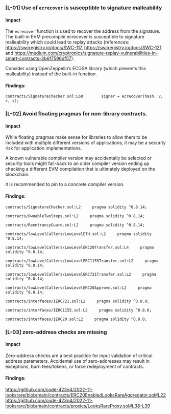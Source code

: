 ### [L-01] Use of ```ecrecover``` is susceptible to signature malleability


#### Impact
The ```ecrecover``` function is used to recover the address from the signature. The built-in EVM precompile ecrecover is susceptible to signature malleability which could lead to replay attacks (references: https://swcregistry.io/docs/SWC-117, https://swcregistry.io/docs/SWC-121 and https://medium.com/cryptronics/signature-replay-vulnerabilities-in-smart-contracts-3b6f7596df57).

Consider using OpenZeppelin’s ECDSA library (which prevents this malleability) instead of the built-in function.


#### Findings:
```
contracts/SignatureChecker.sol:L60        signer = ecrecover(hash, v, r, s);

```

### [L-02] Avoid floating pragmas for non-library contracts.


#### Impact
While floating pragmas make sense for libraries to allow them to be included with multiple different versions of applications, it may be a security risk for application implementations.

A known vulnerable compiler version may accidentally be selected or security tools might fall-back to an older compiler version ending up checking a different EVM compilation that is ultimately deployed on the blockchain.

It is recommended to pin to a concrete compiler version.

#### Findings:
```
contracts/SignatureChecker.sol:L2     pragma solidity ^0.8.14;

contracts/OwnableTwoSteps.sol:L2     pragma solidity ^0.8.14;

contracts/ReentrancyGuard.sol:L2     pragma solidity ^0.8.14;

contracts/lowLevelCallers/LowLevelETH.sol:L2     pragma solidity ^0.8.14;

contracts/lowLevelCallers/LowLevelERC20Transfer.sol:L4     pragma solidity ^0.8.14;

contracts/lowLevelCallers/LowLevelERC1155Transfer.sol:L2     pragma solidity ^0.8.14;

contracts/lowLevelCallers/LowLevelERC721Transfer.sol:L2     pragma solidity ^0.8.14;

contracts/lowLevelCallers/LowLevelERC20Approve.sol:L2     pragma solidity ^0.8.14;

contracts/interfaces/IERC721.sol:L2     pragma solidity ^0.8.0;

contracts/interfaces/IERC1155.sol:L2     pragma solidity ^0.8.0;

contracts/interfaces/IERC20.sol:L2     pragma solidity ^0.8.0;

```

### [L-03] zero-address checks are missing


#### Impact
Zero-address checks are a best practice for input validation of critical address parameters. Accidental use of zero-addresses may result in exceptions, burn fees/tokens, or force redeployment of contracts.

#### Findings:
https://github.com/code-423n4/2022-11-looksrare/blob/main/contracts/ERC20EnabledLooksRareAggregator.sol#L22
https://github.com/code-423n4/2022-11-looksrare/blob/main/contracts/proxies/LooksRareProxy.sol#L38-L39